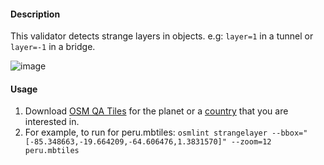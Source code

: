 #### Description

This validator detects strange layers in objects. e.g: `layer=1` in a tunnel or `layer=-1` in a bridge.

![image](https://cloud.githubusercontent.com/assets/1152236/16308936/8bc52230-392c-11e6-9d97-dd97fdd83ee0.png)

#### Usage

1. Download [OSM QA Tiles](https://osmlab.github.io/osm-qa-tiles/) for the planet or a [country](http://osmlab.github.io/osm-qa-tiles/country.html) that you are interested in. 
2. For example, to run for peru.mbtiles: `osmlint strangelayer --bbox="[-85.348663,-19.664209,-64.606476,1.3831570]" --zoom=12 peru.mbtiles`
